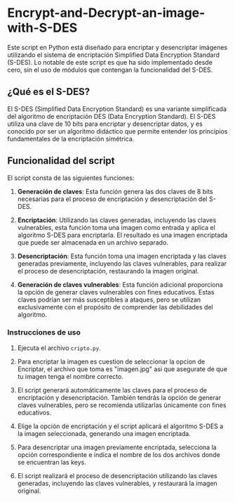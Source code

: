 # Encrypt-and-Decrypt-an-image-with-S-DES
Este script en Python está diseñado para encriptar y desencriptar imágenes utilizando el sistema de encriptación Simplified Data Encryption Standard (S-DES). Lo notable de este script es que ha sido implementado desde cero, sin el uso de módulos que contengan la funcionalidad del S-DES.

## ¿Qué es el S-DES?
El S-DES (Simplified Data Encryption Standard) es una variante simplificada del algoritmo de encriptación DES (Data Encryption Standard). El S-DES utiliza una clave de 10 bits para encriptar y desencriptar datos, y es conocido por ser un algoritmo didáctico que permite entender los principios fundamentales de la encriptación simétrica.

## Funcionalidad del script

El script consta de las siguientes funciones:

1. **Generación de claves**: Esta función genera las dos claves de 8 bits necesarias para el proceso de encriptación y desencriptación del S-DES.

2. **Encriptación**: Utilizando las claves generadas, incluyendo las claves vulnerables, esta función toma una imagen como entrada y aplica el algoritmo S-DES para encriptarla. El resultado es una imagen encriptada que puede ser almacenada en un archivo separado.

3. **Desencriptación**: Esta función toma una imagen encriptada y las claves generadas previamente, incluyendo las claves vulnerables, para realizar el proceso de desencriptación, restaurando la imagen original.

4. **Generación de claves vulnerables**: Esta función adicional proporciona la opción de generar claves vulnerables con fines educativos. Estas claves podrían ser más susceptibles a ataques, pero se utilizan exclusivamente con el propósito de comprender las debilidades del algoritmo.

### Instrucciones de uso
1. Ejecuta el archivo `cripto.py`.

2. Para encriptar la imagen es cuestion de seleccionar la opcion de Encriptar, el archivo que toma es "imagen.jpg" asi que asegurate de que tu imagen tenga el nombre correcto.

3. El script generará automáticamente las claves para el proceso de encriptación y desencriptación. También tendrás la opción de generar claves vulnerables, pero se recomienda utilizarlas únicamente con fines educativos.

4. Elige la opción de encriptación y el script aplicará el algoritmo S-DES a la imagen seleccionada, generando una imagen encriptada.

5. Para desencriptar una imagen previamente encriptada, selecciona la opción correspondiente e indica el nombre de los dos archivos donde se encuentran las keys.

6. El script realizará el proceso de desencriptación utilizando las claves generadas, incluyendo las claves vulnerables, y restaurará la imagen original.
